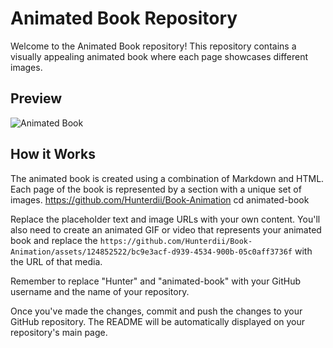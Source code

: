 # Animated Book Repository

Welcome to the Animated Book repository! This repository contains a visually appealing animated book where each page showcases different images.

## Preview

![Animated Book](https://github.com/Hunterdii/Book-Animation/assets/124852522/bc9e3acf-d939-4534-900b-05c0aff3736f)

## How it Works

The animated book is created using a combination of Markdown and HTML. Each page of the book is represented by a section with a unique set of images.
https://github.com/Hunterdii/Book-Animation
cd animated-book

Replace the placeholder text and image URLs with your own content. You'll also need to create an animated GIF or video that represents your animated book and replace the `https://github.com/Hunterdii/Book-Animation/assets/124852522/bc9e3acf-d939-4534-900b-05c0aff3736f` with the URL of that media.

Remember to replace "Hunter" and "animated-book" with your GitHub username and the name of your repository.

Once you've made the changes, commit and push the changes to your GitHub repository. The README will be automatically displayed on your repository's main page.

